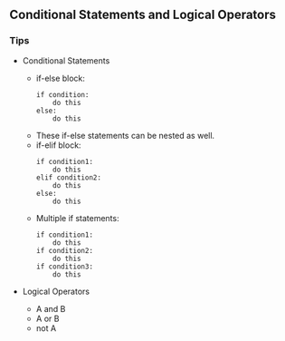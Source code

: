 
## Conditional Statements and Logical Operators

### Tips

- Conditional Statements
    - if-else block:
        ```
        if condition:
            do this
        else:
            do this
        ```
    - These if-else statements can be nested as well.
    - if-elif block:
        ```
        if condition1:
            do this
        elif condition2:
            do this 
        else:
            do this
        ```
    - Multiple if statements:
        ```
        if condition1:
            do this
        if condition2:
            do this
        if condition3:
            do this
        ```

- Logical Operators
    - A and B
    - A or B
    - not A


